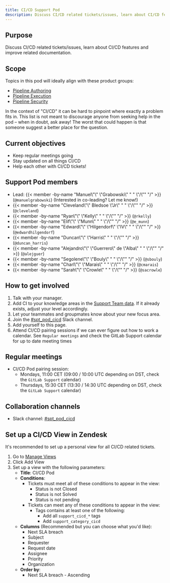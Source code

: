 ```yaml
---
title: CI/CD Support Pod
description: Discuss CI/CD related tickets/issues, learn about CI/CD features and improve related documentation.
---
```


## Purpose

Discuss CI/CD related tickets/issues, learn about CI/CD features and improve related documentation.

## Scope

Topics in this pod will ideally align with these product groups:

- [Pipeline Authoring](/handbook/product/categories/#pipeline-authoring-group)
- [Pipeline Execution](/handbook/product/categories/#pipeline-execution-group)
- [Pipeline Security](/handbook/product/categories/#pipeline-security-group)

In the context of "CI/CD" it can be hard to pinpoint where exactly a problem fits in. This list is not meant to discourage anyone from seeking help in the pod – when in doubt, ask away! The worst that could happen is that someone suggest a better place for the question.

## Current objectives

- Keep regular meetings going
- Stay updated on all things CI/CD
- Help each other with CI/CD tickets!

## Support Pod members

- Lead: {{< member -by-name "Manuel\\\"\\\" \\\"Grabowski\\\" " " \\\"/\\\"" "/" >}} (`@manuelgrabowski`) (Interested in co-leading? Let me know!)
- {{< member -by-name "Cleveland\\\"\\\" Bledsoe \\\"Jr\\\" " " \\\"/\\\"" "/" >}} (`@cleveland`)
- {{< member -by-name "Ryan\\\"\\\" \\\"Kelly\\\" " " \\\"/\\\"" "/" >}} (`@rkelly`)
- {{< member -by-name "Elif\\\"\\\" \\\"Munn\\\" " " \\\"/\\\"" "/" >}} (`@e_munn`)
- {{< member -by-name "Edward\\\"\\\" \\\"Hilgendorf\\\" \\\"IV\\\" " " \\\"/\\\"" "/" >}} (`@edwardhilgendorf`)
- {{< member -by-name "Duncan\\\"\\\" \\\"Harris\\\" " " \\\"/\\\"" "/" >}} (`@duncan_harris`)
- {{< member -by-name "Alejandro\\\"\\\" \\\"Guerrero\\\" de \\\"Alba\\\" " " \\\"/\\\"" "/" >}} (`@alejguer`)
- {{< member -by-name "Segolene\\\"\\\" \\\"Bouly\\\" " " \\\"/\\\"" "/" >}} (`@sbouly`)
- {{< member -by-name "Charl\\\"\\\" \\\"Marais\\\" " " \\\"/\\\"" "/" >}} (`@cmarais`)
- {{< member -by-name "Sarah\\\"\\\" \\\"Crowle\\\" " " \\\"/\\\"" "/" >}} (`@sacrowle`)

## How to get involved

1. Talk with your manager.
1. Add CI to your knowledge areas in the [Support Team data](https://gitlab.com/gitlab-support-readiness/support-team/-/tree/master/data/agents?ref_type=heads). If it already exists, adjust your level accordingly.
1. Let your teammates and groupmates know about your new focus area.
1. Join the [#spt_pod_cicd](https://gitlab.slack.com/archives/C04DHQ91WJE) Slack channel.
1. Add yourself to this page.
1. Attend CI/CD pairing sessions if we can ever figure out how to work a calendar. See `Regular meetings` and check the GitLab Support calendar for up to date meeting times

## Regular meetings

- CI/CD Pod pairing session:
  - Mondays, 11:00 CET (09:00 / 10:00 UTC depending on DST, check the `GitLab Support` calendar)
  - Thursdays, 15:30 CET (13:30 / 14:30 UTC depending on DST, check the `GitLab Support` calendar)

## Collaboration channels

- Slack channel: [#spt_pod_cicd](https://gitlab.slack.com/archives/C04DHQ91WJE)

## Set up a CI/CD View in Zendesk

It's recommended to set up a personal view for all CI/CD related tickets.

1. Go to [Manage Views](https://gitlab.zendesk.com/admin/workspaces/agent-workspace/views)
2. Click Add View
3. Set up a view with the following parameters:
   - **Title**: CI/CD Pod
   - **Conditions**:
     - Tickets must meet all of these conditions to appear in the view:
       - Status is not Closed
       - Status is not Solved
       - Status is not pending
     - Tickets can meet any of these conditions to appear in the view:
       - Tags contains at least one of the following:
         - Add all `support_cicd_*` tags
         - Add `support_category_cicd`
   - **Columns** (Recommended but you can choose what you'd like):
     - Next SLA breach
     - Subject
     - Requester
     - Request date
     - Assignee
     - Priority
     - Organization
   - **Order by**:
     - Next SLA breach - Ascending
